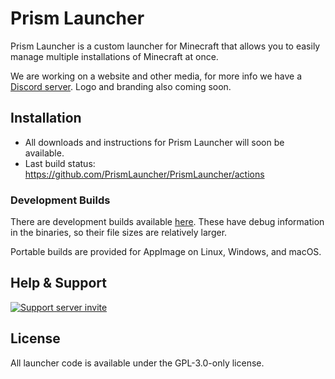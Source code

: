 # Prism Launcher

Prism Launcher is a custom launcher for Minecraft that allows you to easily manage multiple installations of Minecraft at once.

We are working on a website and other media, for more info we have a [Discord server](https://discord.gg/hX4g537UNE). Logo and branding also coming soon.

## Installation

- All downloads and instructions for Prism Launcher will soon be available.
- Last build status: <https://github.com/PrismLauncher/PrismLauncher/actions>

### Development Builds

There are development builds available [here](https://github.com/PrismLauncher/PrismLauncher/actions). These have debug information in the binaries, so their file sizes are relatively larger.

Portable builds are provided for AppImage on Linux, Windows, and macOS.

## Help & Support

[![Support server invite](https://discordapp.com/api/guilds/1031648380885147709/widget.png?style=banner3)](https://discord.gg/hX4g537UNE)

## License

All launcher code is available under the GPL-3.0-only license.

